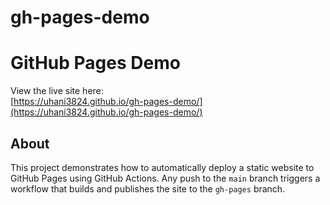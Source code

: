 # gh-pages-demo

# GitHub Pages Demo

 View the live site here:  
[https://uhani3824.github.io/gh-pages-demo/](https://uhani3824.github.io/gh-pages-demo/)

## About
This project demonstrates how to automatically deploy a static website to GitHub Pages using GitHub Actions. Any push to the `main` branch triggers a workflow that builds and publishes the site to the `gh-pages` branch.

